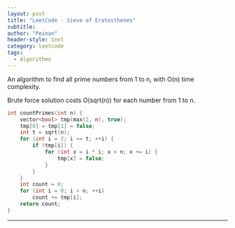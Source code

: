 ```yaml
---
layout: post
title: "LeetCode - Sieve of Eratosthenes"
subtitle:
author: "Peinan"
header-style: text
category: leetcode
tags:
  - Algorithms
---
```


An algorithm to find all prime numbers from 1 to n, with O(n) time complexity.

Brute force solution costs O(sqrt(n)) for each number from 1 to n.

```cpp
int countPrimes(int n) {
    vector<bool> tmp(max(2, n), true);
    tmp[0] = tmp[1] = false;
    int t = sqrt(n);
    for (int i = 2; i <= t; ++i) {
        if (tmp[i]) {
            for (int x = i * i; x < n; x += i) {
                tmp[x] = false;
            }
        }
    }
    int count = 0;
    for (int i = 0; i < n; ++i)
        count += tmp[i];
    return count;
}
```

---
